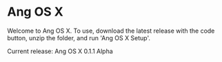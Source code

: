 # Ang OS X
Welcome to Ang OS X. To use, download the latest release with the code button, unzip the folder, and run 'Ang OS X Setup'.

Current release: Ang OS X 0.1.1 Alpha

